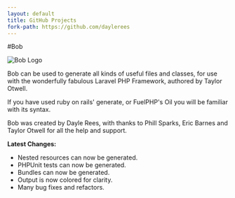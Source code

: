 ```yaml
---
layout: default
title: GitHub Projects
fork-path: https://github.com/daylerees
---
```


#Bob

![Bob Logo](http://daylerees.com/boblogo.png)

Bob can be used to generate all kinds of useful files and classes, for use with the wonderfully fabulous Laravel PHP Framework, authored by Taylor Otwell.

If you have used ruby on rails' generate, or FuelPHP's Oil you will be familiar with its syntax.

Bob was created by Dayle Rees, with thanks to Phill Sparks, Eric Barnes and Taylor Otwell for all the help and support.

**Latest Changes:**

* Nested resources can now be generated.
* PHPUnit tests can now be generated.
* Bundles can now be generated.
* Output is now colored for clarity.
* Many bug fixes and refactors.
